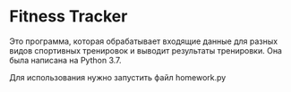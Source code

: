 # Fitness Tracker
Это программа, которая обрабатывает входящие данные для разных видов спортивных тренировок и выводит результаты тренировки. Она была написана на Python 3.7.

Для использования нужно запустить файл homework.py
